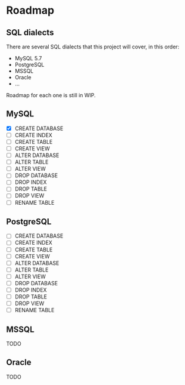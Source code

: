# Roadmap

## SQL dialects

There are several SQL dialects that this project will cover, in this order:

- MySQL 5.7
- PostgreSQL 
- MSSQL
- Oracle
- ...

Roadmap for each one is still in WIP.

## MySQL

- [X] CREATE DATABASE
- [ ] CREATE INDEX
- [ ] CREATE TABLE
- [ ] CREATE VIEW
- [ ] ALTER DATABASE
- [ ] ALTER TABLE
- [ ] ALTER VIEW
- [ ] DROP DATABASE
- [ ] DROP INDEX
- [ ] DROP TABLE
- [ ] DROP VIEW
- [ ] RENAME TABLE

## PostgreSQL

- [ ] CREATE DATABASE
- [ ] CREATE INDEX
- [ ] CREATE TABLE
- [ ] CREATE VIEW
- [ ] ALTER DATABASE
- [ ] ALTER TABLE
- [ ] ALTER VIEW
- [ ] DROP DATABASE
- [ ] DROP INDEX
- [ ] DROP TABLE
- [ ] DROP VIEW
- [ ] RENAME TABLE

## MSSQL

TODO

## Oracle

TODO
